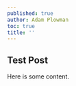 ```yaml
---
published: true
author: Adam Plowman
toc: true
title: ''
---
```

## Test Post

Here is some content.